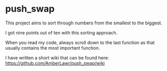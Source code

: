 # push_swap
This project aims to sort through numbers from the smallest to the biggest.

I got nine points out of ten with this sorting approach.

When you read my code, always scroll down to the last function
as that usually contains the most important function.

I have written a short wiki that can be found here: https://github.com/AmberLawr/push_swap/wiki
